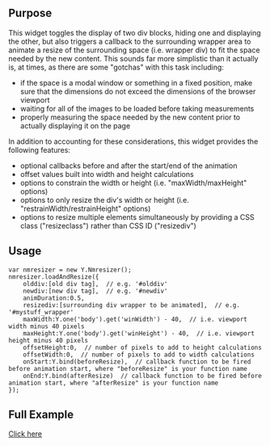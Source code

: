 Purpose
-------

This widget toggles the display of two div blocks, hiding one and displaying the other, but also triggers a callback to the surrounding wrapper area to animate a resize of the surrounding space (i.e. wrapper div) to fit the space needed by the new content. This sounds far more simplistic than it actually is, at times, as there are some "gotchas" with this task including:

- if the space is a modal window or something in a fixed position, make sure that the dimensions do not exceed the dimensions of the browser viewport
- waiting for all of the images to be loaded before taking measurements
- properly measuring the space needed by the new content prior to actually displaying it on the page

In addition to accounting for these considerations, this widget provides the following features:

- optional callbacks before and after the start/end of the animation
- offset values built into width and height calculations
- options to constrain the width or height (i.e. "maxWidth/maxHeight" options)
- options to only resize the div's width or height (i.e. "restrainWidth/restrainHeight" options)
- options to resize multiple elements simultaneously by providing a CSS class ("resizeclass") rather than CSS ID ("resizediv")

Usage
-----

	var nmresizer = new Y.Nmresizer();
	nmresizer.loadAndResize({
		olddiv:[old div tag],  // e.g. '#olddiv'
		newdiv:[new div tag],  // e.g. '#newdiv'
		animDuration:0.5,
		resizediv:[surrounding div wrapper to be animated],  // e.g. '#mystuff_wrapper'
		maxWidth:Y.one('body').get('winWidth') - 40,  // i.e. viewport width minus 40 pixels
		maxHeight:Y.one('body').get('winHeight') - 40,  // i.e. viewport height minus 40 pixels
		offsetHeight:0,  // number of pixels to add to height calculations
		offsetWidth:0,  // number of pixels to add to width calculations
		onStart:Y.bind(beforeResize),  // callback function to be fired before animation start, where "beforeResize" is your function name
		onEnd:Y.bind(afterResize)  // callback function to be fired before animation start, where "afterResize" is your function name
	});
	
Full Example
------------

[Click here](http://mixolydian.netmusician.org/~joe/yuidemos/NetMusician-Resizer-YUI-Widget/demo.html)
	